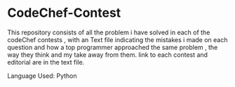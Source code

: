 # CodeChef-Contest
This repository consists of all the problem i have solved in each of the codeChef contests , with an Text file indicating the mistakes i made on each question and how a top programmer approached the same problem , the way they think and my take away from them. link to each contest and editorial are in the text file.

Language Used: Python
